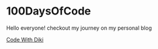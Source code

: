 # 100DaysOfCode
Hello everyone! checkout my journey on my personal blog

[Code With Diki](https://codewithdiki.com)
